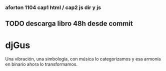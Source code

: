 ### aforton 1104 cap1 html / cap2 js dir y js

## TODO descarga libro 48h desde commit

# djGus
Una vibración, una simbología, con música lo categorizamos y esa armonía en binario ahora lo transformamos.
